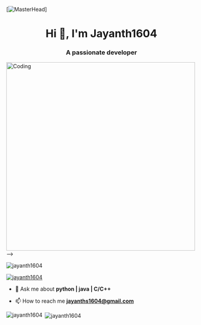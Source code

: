 [![MasterHead](https://camo.githubusercontent.com/f1c0fc76d120f760664938edd8e1818f9d407b03f8ce7d306e12094d8853b6a0/687474703a2f2f692e696d6775722e636f6d2f6337476d414a662e706e67)]
<h1 align="center">Hi 👋, I'm Jayanth1604</h1>
<h3 align="center">A passionate developer</h3>
<img align="left" alt="Coding" width="500" src="https://camo.githubusercontent.com/c1dcb74cc1c1835b1d716f5051499a2814c683c806b15f04b0eba492863703e9/68747470733a2f2f63646e2e6472696262626c652e636f6d2f75736572732f3733303730332f73637265656e73686f74732f363538313234332f6176656e746f2e676966"> -->

<p align="left"> <img src="https://komarev.com/ghpvc/?username=jayanth1604&label=Profile%20views&color=0e75b6&style=flat" alt="jayanth1604" /> </p>

<p align="left"> <a href="https://github.com/ryo-ma/github-profile-trophy"><img src="https://github-profile-trophy.vercel.app/?username=jayanth1604" alt="jayanth1604" /></a> </p>

- 💬 Ask me about **python | java | C/C++**

- 📫 How to reach me **jayanths1604@gmail.com**

<p><img align="left" src="https://github-readme-stats.vercel.app/api/top-langs?username=jayanth1604&show_icons=true&locale=en&layout=compact" alt="jayanth1604" /></p>

<p>&nbsp;<img align="center" src="https://github-readme-stats.vercel.app/api?username=jayanth1604&show_icons=true&locale=en" alt="jayanth1604" /></p>
